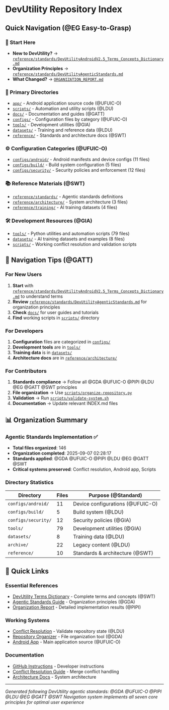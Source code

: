 # DevUtility Repository Index
<!-- @GATT Guided-AI-Tutorial-Tips Navigation -->

## Quick Navigation (@EG Easy-to-Grasp)

### 🎯 Start Here
- **New to DevUtility?** → [`reference/standards/DevUtilityAndroidV2.5_Terms_Concepts_Dictionary.md`](reference/standards/DevUtilityAndroidV2.5_Terms_Concepts_Dictionary.md)
- **Organization Principles** → [`reference/standards/DevUtilityAgenticStandards.md`](reference/standards/DevUtilityAgenticStandards.md)
- **What Changed?** → [`ORGANIZATION_REPORT.md`](ORGANIZATION_REPORT.md)

### 📁 Primary Directories
- [`app/`](app/) - Android application source code (@UFUIC-O)
- [`scripts/`](scripts/) - Automation and utility scripts (@LDU)
- [`docs/`](docs/) - Documentation and guides (@GATT)
- [`configs/`](configs/) - Configuration files by category (@UFUIC-O)
- [`tools/`](tools/) - Development utilities (@GIA)
- [`datasets/`](datasets/) - Training and reference data (@LDU)
- [`reference/`](reference/) - Standards and architecture docs (@SWT)

### ⚙️ Configuration Categories (@UFUIC-O)
- [`configs/android/`](configs/android/) - Android manifests and device configs (11 files)
- [`configs/build/`](configs/build/) - Build system configuration (5 files)
- [`configs/security/`](configs/security/) - Security policies and enforcement (12 files)

### 📚 Reference Materials (@SWT)
- [`reference/standards/`](reference/standards/) - Agentic standards definitions
- [`reference/architecture/`](reference/architecture/) - System architecture (3 files)
- [`reference/training/`](reference/training/) - AI training datasets (4 files)

### 🛠️ Development Resources (@GIA)
- [`tools/`](tools/) - Python utilities and automation scripts (79 files)
- [`datasets/`](datasets/) - AI training datasets and examples (8 files)
- [`scripts/`](scripts/) - Working conflict resolution and validation scripts

## 🧭 Navigation Tips (@GATT)

### For New Users
1. **Start** with [`reference/standards/DevUtilityAndroidV2.5_Terms_Concepts_Dictionary.md`](reference/standards/DevUtilityAndroidV2.5_Terms_Concepts_Dictionary.md) to understand terms
2. **Review** [`reference/standards/DevUtilityAgenticStandards.md`](reference/standards/DevUtilityAgenticStandards.md) for organization principles  
3. **Check** [`docs/`](docs/) for user guides and tutorials
4. **Find** working scripts in [`scripts/`](scripts/) directory

### For Developers
1. **Configuration** files are categorized in [`configs/`](configs/)
2. **Development tools** are in [`tools/`](tools/) 
3. **Training data** is in [`datasets/`](datasets/)
4. **Architecture docs** are in [`reference/architecture/`](reference/architecture/)

### For Contributors
1. **Standards compliance** → Follow all @GDA @UFUIC-O @PIPI @LDU @EG @GATT @SWT principles
2. **File organization** → Use [`scripts/organize-repository.py`](scripts/organize-repository.py)
3. **Validation** → Run [`scripts/validate-system.sh`](scripts/validate-system.sh)
4. **Documentation** → Update relevant INDEX.md files

## 📊 Organization Summary

### Agentic Standards Implementation ✅
- **Total files organized**: 146
- **Organization completed**: 2025-09-07 02:28:17
- **Standards applied**: @GDA @UFUIC-O @PIPI @LDU @EG @GATT @SWT
- **Critical systems preserved**: Conflict resolution, Android app, Scripts

### Directory Statistics
| Directory | Files | Purpose (@Standard) |
|-----------|-------|-------------------|
| `configs/android/` | 11 | Device configurations (@UFUIC-O) |
| `configs/build/` | 5 | Build system (@LDU) |
| `configs/security/` | 12 | Security policies (@GIA) |
| `tools/` | 79 | Development utilities (@GIA) |
| `datasets/` | 8 | Training data (@LDU) |
| `archive/` | 22 | Legacy content (@LDU) |
| `reference/` | 10 | Standards & architecture (@SWT) |

## 🔗 Quick Links

### Essential References
- [DevUtility Terms Dictionary](reference/standards/DevUtilityAndroidV2.5_Terms_Concepts_Dictionary.md) - Complete terms and concepts (@SWT)
- [Agentic Standards Guide](reference/standards/DevUtilityAgenticStandards.md) - Organization principles (@GDA)
- [Organization Report](ORGANIZATION_REPORT.md) - Detailed implementation results (@PIPI)

### Working Systems
- [Conflict Resolution](scripts/validate-system.sh) - Validate repository state (@LDU)
- [Repository Organizer](scripts/organize-repository.py) - File organization tool (@GDA)
- [Android App](app/) - Main application source (@UFUIC-O)

### Documentation
- [GitHub Instructions](.github/copilot-instructions.md) - Developer instructions
- [Conflict Resolution Guide](docs/CONFLICT_RESOLUTION.md) - Merge conflict handling
- [Architecture Docs](docs/architecture/) - System architecture

---
*Generated following DevUtility agentic standards: @GDA @UFUIC-O @PIPI @LDU @EG @GATT @SWT*
*Navigation system implements all seven core principles for optimal user experience*
